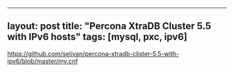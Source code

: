 
---
layout: post
title:  "Percona XtraDB Cluster 5.5 with IPv6 hosts"
tags: [mysql, pxc, ipv6]
---
https://github.com/selivan/percona-xtradb-clister-5.5-with-ipv6/blob/master/my.cnf
